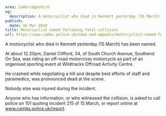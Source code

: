 ```yaml
area: Cambridgeshire
og:
  description: A motorcyclist who died in Kennett yesterday (15 March) has been named.
publish:
  date: 16 Mar 2020
title: Motorcyclist named following fatal collision
url: https://www.cambs.police.uk/news-and-appeals/motorcyclist-named-following-fatal-collision
```

A motorcyclist who died in Kennett yesterday (15 March) has been named.

At about 12.20pm, Daniel Clifford, 34, of South Church Avenue, Southend On Sea, was riding an off-road motorcross motorcycle as part of an organised sporting event at Wildtracks Offroad Activity Centre.

He crashed while negotiating a hill and despite best efforts of staff and paramedics, was pronounced dead at the scene.

Nobody else was injured during the incident.

Anyone who has information, or who witnessed the collision, is asked to call police on 101 quoting incident 215 of 15 March, or report online at www.cambs.police.uk/report.
